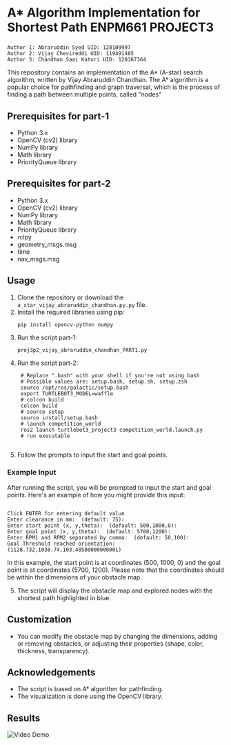 


# A* Algorithm Implementation for Shortest Path ENPM661 PROJECT3 
### 
    Author 1: Abraruddin Syed UID: 120109997
    Author 2: Vijay Chevireddi UID: 119491485
    Author 3: Chandhan Saai Katuri UID: 120387364



This repository contains an implementation of the A* (A-star) search algorithm, written by Vijay Abraruddin Chandhan. The A* algorithm is a popular choice for pathfinding and graph traversal, which is the process of finding a path between multiple points, called "nodes"

## Prerequisites for part-1

- Python 3.x
- OpenCV (cv2) library
- NumPy library
- Math library
- PriorityQueue library

## Prerequisites for part-2

- Python 3.x
- OpenCV (cv2) library
- NumPy library
- Math library
- PriorityQueue library
- rclpy
- geometry_msgs.msg
- time
- nav_msgs.msg
  

## Usage

1. Clone the repository or download the `a_star_vijay_abraruddin_chandhan.py.py` file.
2. Install the required libraries using pip:
   ```
   pip install opencv-python numpy
   ```
3. Run the script part-1:
    ```
   proj3p2_vijay_abraruddin_chandhan_PART1.py
   ```
5. Run the script part-2:
   ```
    # Replace ".bash" with your shell if you're not using bash
    # Possible values are: setup.bash, setup.sh, setup.zsh
    source /opt/ros/galactic/setup.bash
    export TURTLEBOT3_MODEL=waffle
    # colcon build
    colcon build
    # source setup
    source install/setup.bash
    # launch competition_world
    ros2 launch turtlebot3_project3 competition_world.launch.py
    # run executable
    
   
   ```
6. Follow the prompts to input the start and goal points.

### Example Input

After running the script, you will be prompted to input the start and goal points. Here's an example of how you might provide this input:

```

Click ENTER for entering default value 
Enter clearance in mm:  (default: 75):
Enter start point (x, y,theta):  (default: 500,1000,0):
Enter goal point (x, y,theta):  (default: 5700,1200):
Enter RPM1 and RPM2 separated by comma:  (default: 50,100):
Goal Threshold reached orientation: (1128.732,1038.74,103.48500000000001)

```

In this example, the start point is at coordinates (500, 1000, 0) and the goal point is at coordinates (5700, 1200). Please note that the coordinates should be within the dimensions of your obstacle map.



5. The script will display the obstacle map and explored nodes with the shortest path highlighted in blue.


## Customization

- You can modify the obstacle map by changing the dimensions, adding or removing obstacles, or adjusting their properties (shape, color, thickness, transparency).



## Acknowledgements

- The script is based on A* algorithm for pathfinding.
- The visualization is done using the OpenCV library.

## Results
![Video Demo](https://github.com/SYED-ABRARUDDIN/ENPM661_Project2/blob/main/obstacle_map_with_shortest_path.gif)




